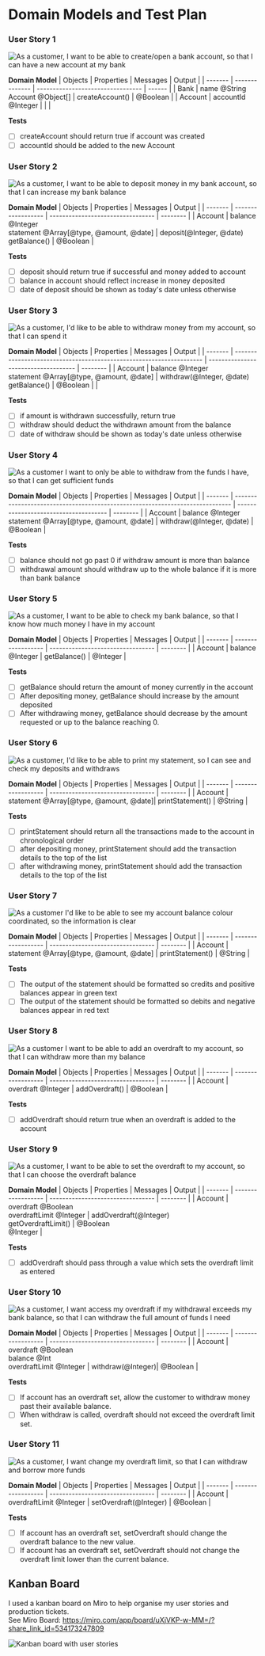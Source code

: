# Domain Models and Test Plan
### User Story 1
![As a customer, I want to be able to create/open a bank account, so that I can have a new account at my bank](image-1.png)

**Domain Model**
| Objects | Properties     | Messages                          | Output |
| ------- | -------------- | --------------------------------- | ------ |
| Bank | name @String<br>Account @Object[] | createAccount() | @Boolean  |
| Account | accountId @Integer    |    |    |

**Tests**
- [ ] createAccount should return true if account was created
- [ ] accountId should be added to the new Account

### User Story 2
![As a customer, I want to be able to deposit money in my bank account, so that I can increase my bank balance](image-2.png)

**Domain Model**
| Objects | Properties         | Messages                          | Output   |
| ------- | ------------------ | --------------------------------- | -------- |
| Account | balance @Integer<br>statement @Array[@type, @amount, @date] | deposit(@Integer, @date)<br>getBalance() | @Boolean         |

**Tests**
- [ ] deposit should return true if successful and money added to account
- [ ] balance in account should reflect increase in money deposited
- [ ] date of deposit should be shown as today's date unless otherwise

### User Story 3
![As a customer, I'd like to be able to withdraw money from my account, so that I can spend it](image-3.png)

**Domain Model**
| Objects | Properties                                                           | Messages                             | Output   |
| ------- | -------------------------------------------------------------------- | ------------------------------------ | -------- |
| Account | balance @Integer<br>statement @Array[@type, @amount, @date]          | withdraw(@Integer, @date)<br>getBalance() | @Boolean |          |

**Tests**
- [ ] if amount is withdrawn successfully, return true
- [ ] withdraw should deduct the withdrawn amount from the balance
- [ ] date of withdraw should be shown as today's date unless otherwise

### User Story 4
![As a customer I want to only be able to withdraw from the funds I have, so that I can get sufficient funds](image-4.png)

**Domain Model**
| Objects | Properties                                                                    | Messages                              | Output   |
| ------- | ----------------------------------------------------------------------------- | ------------------------------------- | -------- |
| Account | balance @Integer<br>statement @Array[@type, @amount, @date] | withdraw(@Integer, @date) | @Boolean |

**Tests**
- [ ] balance should not go past 0 if withdraw amount is more than balance
- [ ] withdrawal amount should withdraw up to the whole balance if it is more than bank balance

### User Story 5
![As a customer, I want to be able to check my bank balance, so that I know how much money I have in my account](image-5.png)

**Domain Model**
| Objects | Properties         | Messages                          | Output   |
| ------- | ------------------ | --------------------------------- | -------- |
| Account | balance @Integer   | getBalance()                      | @Integer |

**Tests**
- [ ] getBalance should return the amount of money currently in the account
- [ ] After depositing money, getBalance should increase by the amount deposited
- [ ] After withdrawing money, getBalance should decrease by the amount requested or up to the balance reaching 0.

### User Story 6
![As a customer, I'd like to be able to print my statement, so I can see and check my deposits and withdraws](image-6.png)

**Domain Model**
| Objects | Properties         | Messages                          | Output   |
| ------- | ------------------ | --------------------------------- | -------- |
| Account | statement @Array[@type, @amount, @date]| printStatement()      | @String         |

**Tests**
- [ ] printStatement should return all the transactions made to the account in chronological order
- [ ] after depositing money, printStatement should add the transaction details to the top of the list
- [ ] after withdrawing money, printStatement should add the transaction details to the top of the list

### User Story 7
![As a customer I'd like to be able to see my account balance colour coordinated, so the information is clear](image-7.png)

**Domain Model**
| Objects | Properties         | Messages                          | Output   |
| ------- | ------------------ | --------------------------------- | -------- |
| Account | statement @Array[@type, @amount, @date] | printStatement()                                  | @String         |

**Tests**
- [ ] The output of the statement should be formatted so credits and positive balances appear in green text
- [ ] The output of the statement should be formatted so debits and negative balances appear in red text

### User Story 8
![As a customer I want to be able to add an overdraft to my account, so that I can withdraw more than my balance](image-8.png)

**Domain Model**
| Objects | Properties         | Messages                          | Output   |
| ------- | ------------------ | --------------------------------- | -------- |
| Account | overdraft @Integer | addOverdraft()                    | @Boolean |

**Tests**
- [ ] addOverdraft should return true when an overdraft is added to the account

### User Story 9
![As a customer, I want to be able to set the overdraft to my account, so that I can choose the overdraft balance](image-9.png)

**Domain Model**
| Objects | Properties         | Messages                          | Output   |
| ------- | ------------------ | --------------------------------- | -------- |
| Account | overdraft @Boolean<br>overdraftLimit @Integer | addOverdraft(@Integer)<br>getOverdraftLimit()            | @Boolean<br>@Integer |

**Tests**
- [ ] addOverdraft should pass through a value which sets the overdraft limit as entered

### User Story 10
![As a customer, I want access my overdraft if my withdrawal exceeds my bank balance, so that I can withdraw the full amount of funds I need](image-10.png)

**Domain Model**
| Objects | Properties         | Messages                          | Output   |
| ------- | ------------------ | --------------------------------- | -------- |
| Account | overdraft @Boolean<br>balance @Int<br>overdraftLimit @Integer | withdraw(@Integer)| @Boolean |

**Tests**
- [ ] If account has an overdraft set, allow the customer to withdraw money past their available balance.
- [ ] When withdraw is called, overdraft should not exceed the overdraft limit set.

### User Story 11
![As a customer, I want change my overdraft limit, so that I can withdraw and borrow more funds](image-11.png)

**Domain Model**
| Objects | Properties         | Messages                          | Output   |
| ------- | ------------------ | --------------------------------- | -------- |
| Account | overdraftLimit @Integer | setOverdraft(@Integer)            | @Boolean |

**Tests**
- [ ] If account has an overdraft set, setOverdraft should change the overdraft balance to the new value.
- [ ] If account has an overdraft set, setOverdraft should not change the overdraft limit lower than the current balance.

## Kanban Board
I used a kanban board on Miro to help organise my user stories and production tickets.\
See Miro Board: <https://miro.com/app/board/uXjVKP-w-MM=/?share_link_id=534173247809>

![Kanban board with user stories](image.png)